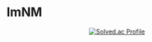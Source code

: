 # ImNM
<div align=center>

[![Solved.ac Profile](http://mazassumnida.wtf/api/v2/generate_badge?boj=jjin99)](https://solved.ac/jjin99/)

</div>
